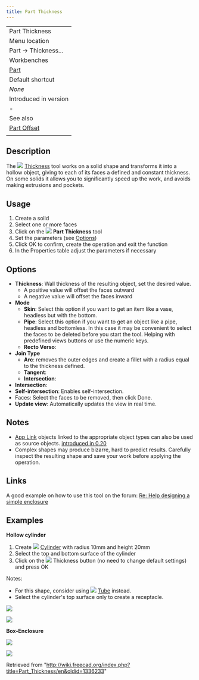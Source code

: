 ```yaml
---
title: Part Thickness
---
```


|                                           |
| ----------------------------------------- |
| Part Thickness                            |
| Menu location                             |
| Part → Thickness...                       |
| Workbenches                               |
| [Part](/Part_Workbench "Part Workbench")  |
| Default shortcut                          |
| _None_                                    |
| Introduced in version                     |
| -                                         |
| See also                                  |
| [Part Offset](/Part_Offset "Part Offset") |
|                                           |

## Description

The ![](/images/Part_Thickness.svg) [Thickness](/Part_Thickness "Part Thickness") tool works on a solid shape and transforms it into a hollow object, giving to each of its faces a defined and constant thickness. On some solids it allows you to significantly speed up the work, and avoids making extrusions and pockets.

## Usage

1. Create a solid
2. Select one or more faces
3. Click on the ![](/images/Part_Thickness.svg) **Part Thickness** tool
4. Set the parameters (see [Options](#Options))
5. Click OK to confirm, create the operation and exit the function
6. In the Properties table adjust the parameters if necessary

## Options

- **Thickness**: Wall thickness of the resulting object, set the desired value.
  - A positive value will offset the faces outward
  - A negative value will offset the faces inward
- **Mode**
  - **Skin**: Select this option if you want to get an item like a vase, headless but with the bottom.
  - **Pipe**: Select this option if you want to get an object like a pipe, headless and bottomless. In this case it may be convenient to select the faces to be deleted before you start the tool. Helping with predefined views buttons or use the numeric keys.
  - **Recto Verso**:
- **Join Type**
  - **Arc**: removes the outer edges and create a fillet with a radius equal to the thickness defined.
  - **Tangent**:
  - **Intersection**:
- **Intersection**:
- **Self-intersection**: Enables self-intersection.
- Faces: Select the faces to be removed, then click Done.
- **Update view**: Automatically updates the view in real time.

## Notes

- [App Link](/App_Link "App Link") objects linked to the appropriate object types can also be used as source objects. [introduced in 0.20](/Release_notes_0.20 "Release notes 0.20")
- Complex shapes may produce bizarre, hard to predict results. Carefully inspect the resulting shape and save your work before applying the operation.

## Links

A good example on how to use this tool on the forum: [Re: Help designing a simple enclosure](http://forum.freecadweb.org/viewtopic.php?f=3&t=3766&p=29741&hilit=enclosure#p29547)

## Examples

**Hollow cylinder**

1. Create ![](/images/Part_Cylinder.svg) [Cylinder](/Part_Cylinder "Part Cylinder") with radius 10mm and height 20mm
2. Select the top and bottom surface of the cylinder
3. Click on the ![](/images/Part_Thickness.svg) Thickness button (no need to change default settings) and press OK

Notes:

- For this shape, consider using ![](/images/Part_Tube.svg) [Tube](/Part_Tube "Part Tube") instead.
- Select the cylinder's top surface only to create a receptacle.

![](/images/ThicknessEsempio1.png)

![](/images/ThicknessEsempio2.png)

**Box-Enclosure**

![](/images/ThicknessEsempio3.png)

![](/images/ThicknessEsempio4.png)

Retrieved from "<http://wiki.freecad.org/index.php?title=Part_Thickness/en&oldid=1336233>"

